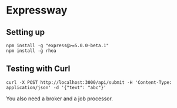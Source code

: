 # Expressway

## Setting up

    npm install -g "express@>=5.0.0-beta.1"
    npm install -g rhea

## Testing with Curl

    curl -X POST http://localhost:3000/api/submit -H 'Content-Type: application/json' -d '{"text": "abc"}'

You also need a broker and a job processor.
